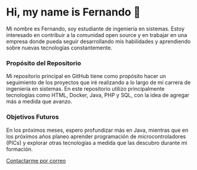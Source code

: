# Hi, my name is Fernando 👋
<p>Mi nombre es Fernando, soy estudiante de ingeniería en sistemas. Estoy interesado en contribuir a la comunidad open source y en trabajar en una empresa donde pueda seguir desarrollando mis habilidades y aprendiendo sobre nuevas tecnologías constantemente.</p>
<h3>Propósito del Repositorio</h3>
<p>Mi repositorio principal en GitHub tiene como propósito hacer un seguimiento de los proyectos que iré realizando a lo largo de mi carrera de ingeniería en sistemas. En este repositorio utilizo principalmente tecnologías como HTML, Docker, Java, PHP y SQL, con la idea de agregar más a medida que avanzo.</p>
<h3>Objetivos Futuros</h3>
<p>En los próximos meses, espero profundizar más en Java, mientras que en los próximos años planeo aprender programación de microcontroladores (PICs) y explorar otras tecnologías a medida que las descubro durante mi formación.</p>
<a href="mailto:gp24006@ues.edu.sv">Contactarme por correo</a>

<!--
**Fernando-rtx/Fernando-rtx** is a ✨ _special_ ✨ repository because its `README.md` (this file) appears on your GitHub profile.

Here are some ideas to get you started:

- 🔭 I’m currently working on ...
- 🌱 I’m currently learning ...
- 👯 I’m looking to collaborate on ...
- 🤔 I’m looking for help with ...
- 💬 Ask me about ...
- 📫 How to reach me: ...
- 😄 Pronouns: ...
- ⚡ Fun fact: ...
-->
